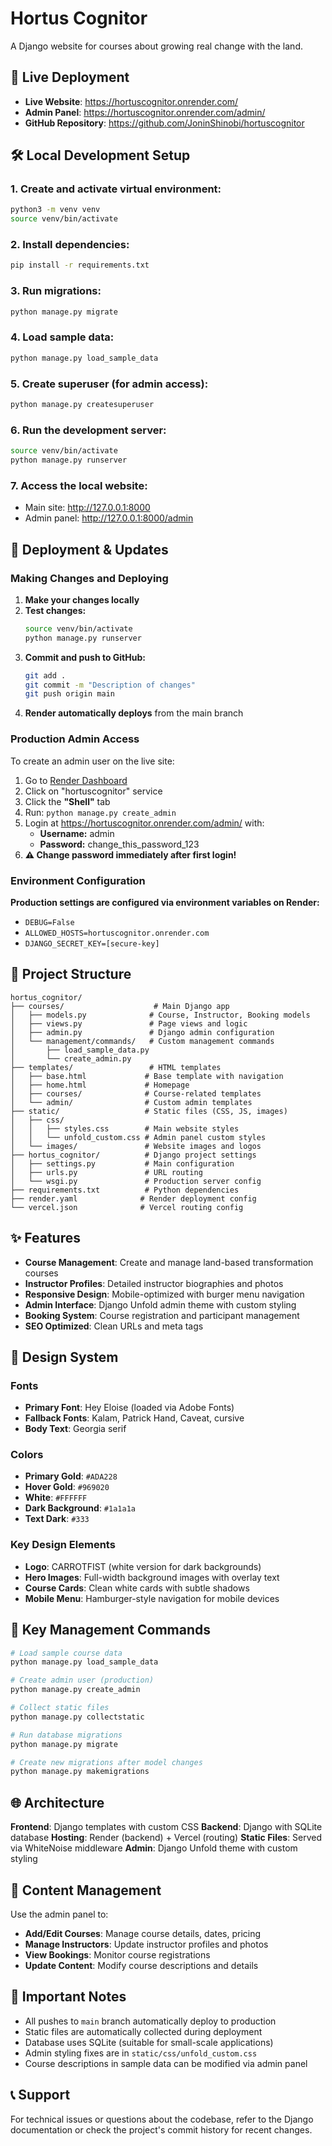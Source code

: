# Hortus Cognitor

A Django website for courses about growing real change with the land.

## 🚀 Live Deployment

- **Live Website**: https://hortuscognitor.onrender.com/
- **Admin Panel**: https://hortuscognitor.onrender.com/admin/
- **GitHub Repository**: https://github.com/JoninShinobi/hortuscognitor

## 🛠️ Local Development Setup

### 1. **Create and activate virtual environment:**
```bash
python3 -m venv venv
source venv/bin/activate
```

### 2. **Install dependencies:**
```bash
pip install -r requirements.txt
```

### 3. **Run migrations:**
```bash
python manage.py migrate
```

### 4. **Load sample data:**
```bash
python manage.py load_sample_data
```

### 5. **Create superuser (for admin access):**
```bash
python manage.py createsuperuser
```

### 6. **Run the development server:**
```bash
source venv/bin/activate
python manage.py runserver
```

### 7. **Access the local website:**
- Main site: http://127.0.0.1:8000
- Admin panel: http://127.0.0.1:8000/admin

## 🔄 Deployment & Updates

### Making Changes and Deploying

1. **Make your changes locally**
2. **Test changes:**
   ```bash
   source venv/bin/activate
   python manage.py runserver
   ```
3. **Commit and push to GitHub:**
   ```bash
   git add .
   git commit -m "Description of changes"
   git push origin main
   ```
4. **Render automatically deploys** from the main branch

### Production Admin Access

To create an admin user on the live site:

1. Go to [Render Dashboard](https://dashboard.render.com/)
2. Click on "hortuscognitor" service
3. Click the **"Shell"** tab
4. Run: `python manage.py create_admin`
5. Login at https://hortuscognitor.onrender.com/admin/ with:
   - **Username:** admin
   - **Password:** change_this_password_123
6. **⚠️ Change password immediately after first login!**

### Environment Configuration

**Production settings are configured via environment variables on Render:**
- `DEBUG=False`
- `ALLOWED_HOSTS=hortuscognitor.onrender.com`
- `DJANGO_SECRET_KEY=[secure-key]`

## 📁 Project Structure

```
hortus_cognitor/
├── courses/                    # Main Django app
│   ├── models.py              # Course, Instructor, Booking models
│   ├── views.py               # Page views and logic
│   ├── admin.py               # Django admin configuration
│   └── management/commands/   # Custom management commands
│       ├── load_sample_data.py
│       └── create_admin.py
├── templates/                 # HTML templates
│   ├── base.html             # Base template with navigation
│   ├── home.html             # Homepage
│   ├── courses/              # Course-related templates
│   └── admin/                # Custom admin templates
├── static/                   # Static files (CSS, JS, images)
│   ├── css/
│   │   ├── styles.css        # Main website styles
│   │   └── unfold_custom.css # Admin panel custom styles
│   └── images/               # Website images and logos
├── hortus_cognitor/          # Django project settings
│   ├── settings.py           # Main configuration
│   ├── urls.py               # URL routing
│   └── wsgi.py               # Production server config
├── requirements.txt          # Python dependencies
├── render.yaml              # Render deployment config
└── vercel.json              # Vercel routing config
```

## ✨ Features

- **Course Management**: Create and manage land-based transformation courses
- **Instructor Profiles**: Detailed instructor biographies and photos
- **Responsive Design**: Mobile-optimized with burger menu navigation
- **Admin Interface**: Django Unfold admin theme with custom styling
- **Booking System**: Course registration and participant management
- **SEO Optimized**: Clean URLs and meta tags

## 🎨 Design System

### Fonts
- **Primary Font**: Hey Eloise (loaded via Adobe Fonts)
- **Fallback Fonts**: Kalam, Patrick Hand, Caveat, cursive
- **Body Text**: Georgia serif

### Colors
- **Primary Gold**: `#ADA228`
- **Hover Gold**: `#969020`
- **White**: `#FFFFFF`
- **Dark Background**: `#1a1a1a`
- **Text Dark**: `#333`

### Key Design Elements
- **Logo**: CARROTFIST (white version for dark backgrounds)
- **Hero Images**: Full-width background images with overlay text
- **Course Cards**: Clean white cards with subtle shadows
- **Mobile Menu**: Hamburger-style navigation for mobile devices

## 🔧 Key Management Commands

```bash
# Load sample course data
python manage.py load_sample_data

# Create admin user (production)
python manage.py create_admin

# Collect static files
python manage.py collectstatic

# Run database migrations
python manage.py migrate

# Create new migrations after model changes
python manage.py makemigrations
```

## 🌐 Architecture

**Frontend**: Django templates with custom CSS
**Backend**: Django with SQLite database
**Hosting**: Render (backend) + Vercel (routing)
**Static Files**: Served via WhiteNoise middleware
**Admin**: Django Unfold theme with custom styling

## 📝 Content Management

Use the admin panel to:
- **Add/Edit Courses**: Manage course details, dates, pricing
- **Manage Instructors**: Update instructor profiles and photos
- **View Bookings**: Monitor course registrations
- **Update Content**: Modify course descriptions and details

## 🚨 Important Notes

- All pushes to `main` branch automatically deploy to production
- Static files are automatically collected during deployment
- Database uses SQLite (suitable for small-scale applications)
- Admin styling fixes are in `static/css/unfold_custom.css`
- Course descriptions in sample data can be modified via admin panel

## 📞 Support

For technical issues or questions about the codebase, refer to the Django documentation or check the project's commit history for recent changes.